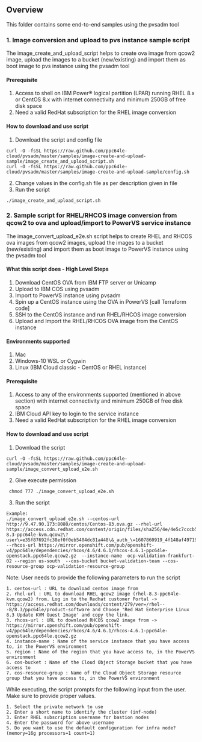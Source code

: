 ## Overview
This folder contains some end-to-end samples using the pvsadm tool

### 1. Image conversion and upload to pvs instance sample script
The image_create_and_upload_script helps to create ova image from qcow2 image, upload the images to a bucket (new/existing) and import them as boot image to pvs instance using the pvsadm tool
#### Prerequisite
1. Access to shell on IBM Power® logical partition (LPAR) running RHEL 8.x or CentOS 8.x with internet connectivity and minimum 250GB of free disk space
2. Need a valid RedHat subscription for the RHEL image conversion
#### How to download and use script
1. Download the script and config file
```
curl -O -fsSL https://raw.github.com/ppc64le-cloud/pvsadm/master/samples/image-create-and-upload-sample/image_create_and_upload_script.sh
curl -O -fsSL https://raw.github.com/ppc64le-cloud/pvsadm/master/samples/image-create-and-upload-sample/config.sh
```
2. Change values in the config.sh file as per description given in file
3. Run the script 
```
./image_create_and_upload_script.sh
```

### 2. Sample script for RHEL/RHCOS image conversion from qcow2 to ova and upload/import to PowerVS service instance
The image_convert_upload_e2e.sh script helps to create RHEL and RHCOS ova images from qcow2 images, upload the images to a bucket (new/existing) and import them as boot image to PowerVS instance using the pvsadm tool

#### What this script does - High Level Steps
1. Download CentOS OVA from IBM FTP server or Unicamp
2. Upload to IBM COS using pvsadm
3. Import to PowerVS instance using pvsadm
4. Spin up a CentOS instance using the OVA in PowerVS [call Terraform code]
5. SSH to the CentOS instance and run RHEL/RHCOS image conversion
6. Upload and Import the RHEL/RHCOS OVA image from the CentOS instance

#### Environments supported
1. Mac
2. Windows-10 WSL or Cygwin
3. Linux (IBM Cloud classic - CentOS or RHEL instance)

#### Prerequisite
1. Access to any of the environments supported (mentioned in above section) with internet connectivity and minimum 250GB of free disk space 
2. IBM Cloud API key to login to the service instance
3. Need a valid RedHat subscription for the RHEL image conversion

#### How to download and use script
1. Download the script
```
curl -O -fsSL https://raw.github.com/ppc64le-cloud/pvsadm/master/samples/image-create-and-upload-sample/image_convert_upload_e2e.sh
```
2. Give execute permission
```
 chmod 777 ./image_convert_upload_e2e.sh
```
3. Run the script
```
Example:
./image_convert_upload_e2e.sh --centos-url http://9.47.90.173:8080/centos/Centos-83.ova.gz --rhel-url https://access.cdn.redhat.com/content/origin/files/sha256/4e/4e5c7cccb5ea7622640c97725912222458af743cf994e48f10239734c6a2ee65/rhel-8.3-ppc64le-kvm.qcow2\?user\=e35f87692fc38ef0f0eb5404dc81a448\&_auth_\=1607860919_4f148af49719db3061bbfcdf2f02f845 --rhcos-url https://mirror.openshift.com/pub/openshift-v4/ppc64le/dependencies/rhcos/4.6/4.6.1/rhcos-4.6.1-ppc64le-openstack.ppc64le.qcow2.gz  --instance-name  ocp-validation-frankfurt-02 --region us-south  --cos-bucket bucket-validation-team --cos-resource-group ocp-validation-resource-group
```

Note:
User needs to provide the following parameters to run the script
```
1. centos-url : URL to download centos image from
2. rhel-url : URL to download RHEL qcow2 image (rhel-8.3-ppc64le-kvm.qcow2) from. Log in to the Redhat customer Portal ->  https://access.redhat.com/downloads/content/279/ver=/rhel---8/8.3/ppc64le/product-software and Choose 'Red Hat Enterprise Linux 8.3 Update KVM Guest Image' and copy the link.
3. rhcos-url : URL to download RHCOS qcow2 image from -> https://mirror.openshift.com/pub/openshift-v4/ppc64le/dependencies/rhcos/4.6/4.6.1/rhcos-4.6.1-ppc64le-openstack.ppc64le.qcow2.gz
4. instance-name : Name of the service instance that you have access to, in the PowerVS environment
5. region : Name of the region that you have access to, in the PowerVS environment
6. cos-bucket : Name of the Cloud Object Storage bucket that you have access to
7. cos-resource-group : Name of the Cloud Object Storage resource group that you have access to, in the PowerVS environment
```

While executing, the script prompts for the following input from the user. Make sure to provide proper values.
```
1. Select the private network to use
2. Enter a short name to identify the cluster (inf-node)
3. Enter RHEL subscription username for bastion nodes
4. Enter the password for above username
5. Do you want to use the default configuration for infra node? (memory=16g processors=1 count=1)
```
